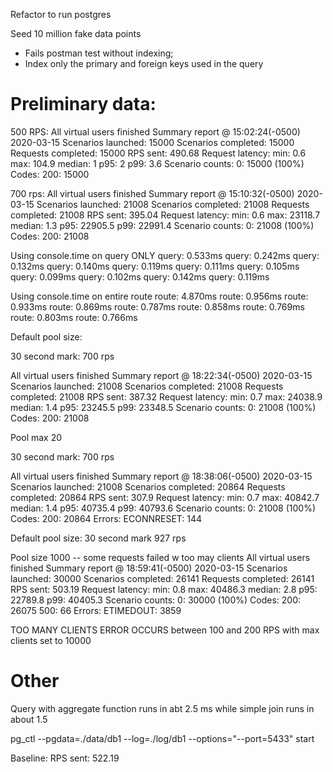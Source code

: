 Refactor to run postgres

Seed 10 million fake data points
  - Fails postman test without indexing;
  - Index only the primary and foreign keys used in the query

# Preliminary data:
500 RPS:
All virtual users finished
Summary report @ 15:02:24(-0500) 2020-03-15
  Scenarios launched:  15000
  Scenarios completed: 15000
  Requests completed:  15000
  RPS sent: 490.68
  Request latency:
    min: 0.6
    max: 104.9
    median: 1
    p95: 2
    p99: 3.6
  Scenario counts:
    0: 15000 (100%)
  Codes:
    200: 15000

700 rps:
All virtual users finished
Summary report @ 15:10:32(-0500) 2020-03-15
  Scenarios launched:  21008
  Scenarios completed: 21008
  Requests completed:  21008
  RPS sent: 395.04
  Request latency:
    min: 0.6
    max: 23118.7
    median: 1.3
    p95: 22905.5
    p99: 22991.4
  Scenario counts:
    0: 21008 (100%)
  Codes:
    200: 21008

Using console.time on query ONLY
query: 0.533ms
query: 0.242ms
query: 0.132ms
query: 0.140ms
query: 0.119ms
query: 0.111ms
query: 0.105ms
query: 0.099ms
query: 0.102ms
query: 0.142ms
query: 0.119ms

Using console.time on entire route
route: 4.870ms
route: 0.956ms
route: 0.933ms
route: 0.869ms
route: 0.787ms
route: 0.858ms
route: 0.769ms
route: 0.803ms
route: 0.766ms


Default pool size:

30 second mark: 700 rps

All virtual users finished
Summary report @ 18:22:34(-0500) 2020-03-15
  Scenarios launched:  21008
  Scenarios completed: 21008
  Requests completed:  21008
  RPS sent: 387.32
  Request latency:
    min: 0.7
    max: 24038.9
    median: 1.4
    p95: 23245.5
    p99: 23348.5
  Scenario counts:
    0: 21008 (100%)
  Codes:
    200: 21008


Pool max 20 

30 second mark: 700 rps

All virtual users finished
Summary report @ 18:38:06(-0500) 2020-03-15
  Scenarios launched:  21008
  Scenarios completed: 20864
  Requests completed:  20864
  RPS sent: 307.9
  Request latency:
    min: 0.7
    max: 40842.7
    median: 1.4
    p95: 40735.4
    p99: 40793.6
  Scenario counts:
    0: 21008 (100%)
  Codes:
    200: 20864
  Errors:
    ECONNRESET: 144

Default pool size:
30 second mark 927 rps



Pool size 1000 -- some requests failed w too may clients
All virtual users finished
Summary report @ 18:59:41(-0500) 2020-03-15
  Scenarios launched:  30000
  Scenarios completed: 26141
  Requests completed:  26141
  RPS sent: 503.19
  Request latency:
    min: 0.8
    max: 40486.3
    median: 2.8
    p95: 22789.8
    p99: 40405.3
  Scenario counts:
    0: 30000 (100%)
  Codes:
    200: 26075
    500: 66
  Errors:
    ETIMEDOUT: 3859

TOO MANY CLIENTS ERROR OCCURS between 100 and 200 RPS with max clients set to 10000

# Other
Query with aggregate function runs in abt 2.5 ms while simple join runs in about 1.5

pg_ctl --pgdata=./data/db1 --log=./log/db1 --options="--port=5433" start

Baseline: RPS sent: 522.19